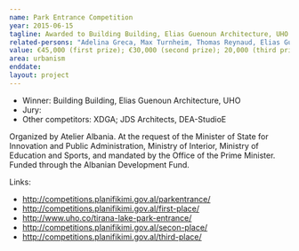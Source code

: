 ```yaml
---
name: Park Entrance Competition
year: 2015-06-15
tagline: Awarded to Building Building, Elias Guenoun Architecture, UHO
related-persons: "Adelina Greca, Max Turnheim, Thomas Reynaud, Elias Guenoun, Benet Beci, Lindita Nikolla, Edi Rama, Saimir Tahiri, Milena Harito"
value: €45,000 (first prize); €30,000 (second prize); 20,000 (third prize)
area: urbanism
enddate:
layout: project
---
```

* Winner: Building Building, Elias Guenoun Architecture, UHO
* Jury:
* Other competitors: XDGA; JDS Architects, DEA-StudioE

Organized by Atelier Albania.
At the request of the Minister of State for Innovation and Public Administration, Ministry of Interior, Ministry of Education and Sports, and mandated by the Office of the Prime Minister. Funded through the Albanian Development Fund.

Links:
* <http://competitions.planifikimi.gov.al/parkentrance/>
* <http://competitions.planifikimi.gov.al/first-place/>
* <http://www.uho.co/tirana-lake-park-entrance/>
* <http://competitions.planifikimi.gov.al/secon-place/>
* <http://competitions.planifikimi.gov.al/third-place/>
